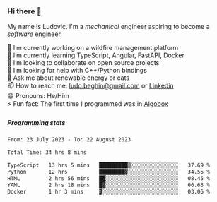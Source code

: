 ### Hi there 👋

My name is Ludovic. I'm a *mechanical* engineer aspiring to become a *software* engineer.

 🔭 I’m currently working on a wildfire management platform<br/>
 🌱 I’m currently learning TypeScript, Angular, FastAPI, Docker<br/>
 👯 I’m looking to collaborate on open source projects<br/>
 🤔 I’m looking for help with C++/Python bindings<br/>
 💬 Ask me about renewable energy or cats<br/>
 📫 How to reach me: ludo.beghin@gmail.com or [Linkedin](https://www.linkedin.com/in/ludovic-beghin/)<br/>
 😄 Pronouns: He/Him<br/>
 ⚡ Fun fact: The first time I programmed was in [Algobox](https://fr.wikipedia.org/wiki/Algobox)<br/>

##### Programming stats
<!--START_SECTION:waka-->

```txt
From: 23 July 2023 - To: 22 August 2023

Total Time: 34 hrs 8 mins

TypeScript   13 hrs 5 mins   █████████▒░░░░░░░░░░░░░░░   37.69 %
Python       12 hrs          ████████▓░░░░░░░░░░░░░░░░   34.56 %
HTML         2 hrs 56 mins   ██░░░░░░░░░░░░░░░░░░░░░░░   08.45 %
YAML         2 hrs 18 mins   █▓░░░░░░░░░░░░░░░░░░░░░░░   06.63 %
Docker       1 hr 3 mins     ▓░░░░░░░░░░░░░░░░░░░░░░░░   03.06 %
```

<!--END_SECTION:waka-->
